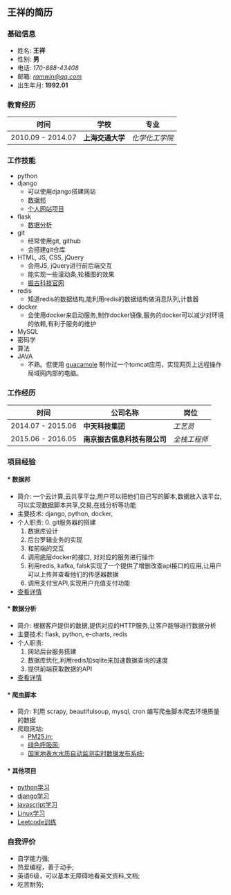 ## 王祥的简历
###  基础信息
* 姓名: **王祥**
* 性别: **男**
* 电话: *170-888-43408*
* 邮箱: [*ramwin@qq.com*](mailto:ramwin@qq.com)
* 出生年月: **1992.01**

### 教育经历
时间 | 学校 | 专业
---------- | ----------- | -----------
2010.09 - 2014.07 | **上海交通大学** | *化学化工学院*

### 工作技能
* python
* django
    * 可以使用django搭建网站
    * [数据邦](#zettage)
    * [个人网站项目](http://github.com/ramwin/django_tutorial)
* flask
	* [数据分析](#tv)
* git
    * 经常使用git, github
    * 会搭建git仓库
* HTML, JS, CSS, jQuery
    * 会用JS, jQuery进行前后端交互
    * 能实现一些滚动条,轮播图的效果
    * [振古科技官网](http://www.zettage.com)
* redis
    * 知道redis的数据结构,能利用redis的数据结构做消息队列,计数器
* docker
    * 会使用docker来启动服务,制作docker镜像,服务的docker可以减少对环境的依赖,有利于服务的维护
* MySQL
* 密码学
* 算法
* JAVA
	* 不熟。但使用 [guacamole](http://guacamole.incubator.apache.org/) 制作过一个tomcat应用，实现网页上远程操作局域网内部的电脑。

### 工作经历

时间 | 公司名称 | 岗位
------------ | ------------- | -------------
2014.07 - 2015.06 | **中天科技集团** | *工艺员*
2015.06 - 2016.05 | **南京振古信息科技有限公司** | *全栈工程师*


### 项目经验
<div id="zettage"></div>  

#### * 数据邦
* 简介: 一个云计算,云共享平台,用户可以把他们自己写的脚本,数据放入该平台,可以实现数据脚本共享,交易,在线分析等功能
* 主要技术: django, python, docker, 
* 个人职责:
    0. git服务器的搭建
    1. 数据库设计
    2. 后台罗辑业务的实现
    3. 和前端的交互
    4. 调用底层docker的接口, 对对应的服务进行操作
    5. 利用redis, kafka, falsk实现了一个提供了增删改查api接口的应用,让用户可以上传并查看他们的传感器数据
    6. 调用支付宝API,实现用户充值支付功能
* [查看详情](./zettage/README.md)

<div id="tv"></div>

#### * 数据分析
* 简介: 根据客户提供的数据,提供对应的HTTP服务,让客户能够进行数据分析
* 主要技术: flask, python, e-charts, redis
* 个人职责:
    1. 网站后台服务搭建
    2. 数据库优化,利用redis加sqlite来加速数据查询的速度
    3. 提供前端获取数据的API
* [查看详情](./tv/README.md)

#### * 爬虫脚本
* 简介: 利用 scrapy, beautifulsoup, mysql, cron 编写爬虫脚本爬去环境质量的数据
* 爬取网站: 
    * [PM25.in](http://pm25.in/);
    * [绿色呼吸网](http://www.pm25.com);
    * [国家地表水水质自动监测实时数据发布系统](http://58.68.130.147/);

#### * 其他项目
* [python学习](https://github.com/ramwin/python_tutorial/)
* [django学习](https://github.com/ramwin/django_tutorial/)
* [javascript学习](https://github.com/ramwin/javascript_tutorial/)
* [Linux学习](https://github.com/ramwin/linux_tutorial/)
* [Leetcode训练](https://github.com/ramwin/leetcode/)  

### 自我评价
* 自学能力强;
* 热爱编程，善于动手;
* 英语6级，可以基本无障碍地看英文资料,文档;
* 吃苦耐劳;
